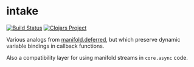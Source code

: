 # intake

[![Build Status](https://travis-ci.org/csm/intake.manifold.svg?branch=master)](https://travis-ci.org/csm/intake.manifold) [![Clojars Project](https://img.shields.io/clojars/v/com.github.csm/intake.svg)](https://clojars.org/com.github.csm/intake)

Various analogs from [manifold.deferred](https://github.com/ztellman/manifold), but which preserve
dynamic variable bindings in callback functions.

Also a compatibility layer for using manifold streams in
`core.async` code.